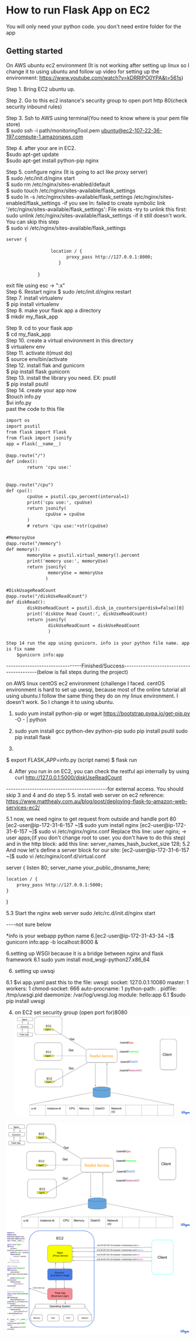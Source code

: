 # How to run Flask App on EC2

You will only need your python code. you don't need entire folder for the app

## Getting started

On AWS ubuntu ec2 environment (It is not working after setting up linux so I change it to using ubuntu and follow up video for setting up the environment: https://www.youtube.com/watch?v=kDRRtPO0YPA&t=561s)

Step 1. Bring EC2 ubuntu up. 

Step 2. Go to this ec2 instance's security group to open port http 80(check security inbound rules)

Step 3. Ssh to AWS using terminal(You need to know where is your pem file store)  
  $ sudo ssh -i path/monitoringTool.pem ubuntu@ec2-107-22-36-197.compute-1.amazonaws.com

Step 4. after your are in EC2.  
$sudo apt-get update  
$sudo apt-get install python-pip nginx

Step 5. configure nginx (It is going to act like proxy server)  
		$ sudo /etc/init.d/nginx start  
		$ sudo rm /etc/nginx/sites-enabled/default  
		$ sudo touch /etc/nginx/sites-available/flask_settings  
		$ sudo ln -s /etc/nginx/sites-available/flask_settings /etc/nginx/sites-enabled/flask_settings
				-if you see ln: failed to create symbolic link '/etc/nginx/sites-available/flask_settings': File exists
				-try to unlink this first: sudo unlink /etc/nginx/sites-available/flask_settings
				-if it still doesn't work. You can skip this step  
		$ sudo vi /etc/nginx/sites-available/flask_settings  
```
server {

       			 location / {
             		   proxy_pass http://127.0.0.1:8000;
        			}

			}
```
			
exit file using esc -> ":x"  
Step 6. Restart nginx
		$ sudo /etc/init.d/nginx restart  
Step 7. install virtualenv  
$ pip install virtualenv  
Step 8. make your flask app a directory  
$ mkdir my_flask_app  

Step 9. cd to your flask app  
$ cd my_flask_app  
Step 10. create a virtual environment in this directory  
$ virtualenv env  
Step 11. activate it(must do)  
$ source env/bin/activate  
Step 12. install flak and gunicorn  
$ pip install flask gunicorn  
Step 13. install the library you need. EX: psutil  
$ pip install psutil  
Step 14. create your app now  
$touch info.py  
$vi info.py  
past the code to this file

```
import os
import psutil
from flask import Flask
from flask import jsonify
app = Flask(__name__)

@app.route("/")
def index():
        return 'cpu use:'


@app.route("/cpu")
def cpu():
        cpuUse = psutil.cpu_percent(interval=1)
        print('cpu use:', cpuUse)
        return jsonify(
               cpuUse = cpuUse
        )
        # return 'cpu use:'+str(cpuUse)

#MemoroyUse
@app.route("/memory")
def memory():
        memoryUse = psutil.virtual_memory().percent
        print('memory use:', memoryUse)
        return jsonify(
                memoryUse = memoryUse
               )

#DiskUsageReadCount
@app.route("/diskUseReadCount")
def diskRead():
        diskUseReadCount = psutil.disk_io_counters(perdisk=False)[0]
        print('diskUse Read Count:', diskUseReadCount)
        return jsonify(
                diskUseReadCount = diskUseReadCount
                )
                
Step 14 run the app using gunicorn. info is your python file name. app is fix name
	$gunicorn info:app
```
	
	
	
--------------------------------Finished/Success-----------------------------------------(below is fail steps during the project)
	



on AWS linux centOS ec2 environment (challenge I faced. centOS environment is hard to set up uwsqi, because most of the online tutorial all using ubuntu.I follow the same thing they do on my linux environment. 
I doesn't work. So I change it to using ubuntu. 


1. sudo yum install python-pip  or wget https://bootstrap.pypa.io/get-pip.py -O - | python
2. sudo yum install gcc python-dev python-pip
   sudo pip install psutil
   sudo pip install flask
  
3.
  $ export FLASK_APP=info.py   (script name)
  $ flask run
  
4. After you run in on EC2, you can check the restful api internally by using
curl http://127.0.0.1:5000/diskUseReadCount


-------------------------------------------for external access. You should skip 3 and 4 and do step 5
5.  install web server on ec2 
    reference: https://www.matthealy.com.au/blog/post/deploying-flask-to-amazon-web-services-ec2/

5.1
	now, we need nginx to get request from outside and handle port 80
	[ec2-user@ip-172-31-6-157 ~]$ sudo yum install nginx
    [ec2-user@ip-172-31-6-157 ~]$ sudo vi /etc/nginx/nginx.conf
    Replace this line:  user  nginx; -> user  apps;(if you don't change root to user. you don't have to do this step)
    and in the http block: add this line:
    	server_names_hash_bucket_size 128;
5.2 And now let's define a server block for our site:
[ec2-user@ip-172-31-6-157 ~]$ sudo vi /etc/nginx/conf.d/virtual.conf


server {
    listen       80;
    server_name  your_public_dnsname_here;

    location / {
        proxy_pass http://127.0.0.1:5000;
    }
}


5.3 Start the nginx web server
     sudo /etc/rc.d/init.d/nginx start
     

----not sure below



*info is your webapp python name
6.[ec2-user@ip-172-31-43-34 ~]$ gunicorn info:app -b localhost:8000 &

6.setting up WSGI because it is a bridge between nginx and flask framework
6.1 sudo yum install mod_wsgi-python27.x86_64





6. setting up uwsqi

 6.1 $vi app.yaml
      past this to the file: 
       uwsgi:
         socket: 127.0.0.1:10080
      	 master: 1
  		 workers: 1
  		 chmod-socket: 666
  		 auto-procname: 1
  		 python-path: .
  		 pidfile: /tmp/uwsgi.pid
  	     daemonize: /var/log/uwsgi.log
  		 module: hello:app
 6.1 $sudo pip install uwsgi

    

  
  
  
  
  
4. on EC2 set security group (open port for)8080
  [![Watch the video](restwithDB.png)](https://youtu.be/WBlGM_YzXz4)

  ![Alt text](restwithDB.png)
  ![Alt text](onlyRest.png)


